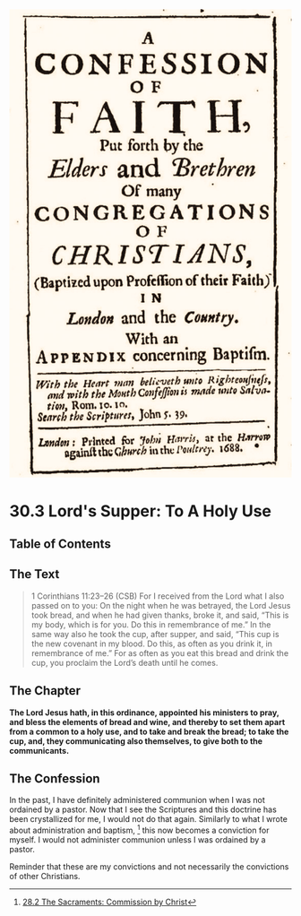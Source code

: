 <img class="intro-right" src="art-1689.png">

# 30.3 Lord's Supper: To A Holy Use

## Table of Contents

<!-- toc -->

## The Text

>1 Corinthians 11:23–26 (CSB) For I received from the Lord what I also passed on to you: On the night when he was betrayed, the Lord Jesus took bread, and when he had given thanks, broke it, and said, “This is my body, which is for you. Do this in remembrance of me.” In the same way also he took the cup, after supper, and said, “This cup is the new covenant in my blood. Do this, as often as you drink it, in remembrance of me.” For as often as you eat this bread and drink the cup, you proclaim the Lord’s death until he comes.

## The Chapter

**The Lord Jesus hath, in this ordinance, appointed his ministers to pray, and bless the elements of bread and wine, and thereby to set them apart from a common to a holy use, and to take and break the bread; to take the cup, and, they communicating also themselves, to give both to the communicants.**

## The Confession

In the past, I have definitely administered communion when I was not ordained by a pastor. Now that I see the Scriptures and this doctrine has been crystallized for me, I would not do that again. Similarly to what I wrote about administration and baptism, [^1] this now becomes a conviction for myself. I would not administer communion unless I was ordained by a pastor.

Reminder that these are my convictions and not necessarily the convictions of other Christians.

[^1]: [28.2 The Sacraments: Commission by Christ](1689-28-2-the-sacraments-commission-by-christ.md)

